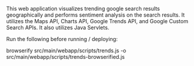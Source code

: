 This web application visualizes trending google search results geographically and performs sentiment analysis on the search results.
It utilizes the Maps API, Charts API, Google Trends API, and Google Custom Search APIs. It also utilizes Java Servlets.

Run the following before running / deploying:

browserify src/main/webapp/scripts/trends.js -o src/main/webapp/scripts/trends-browserified.js